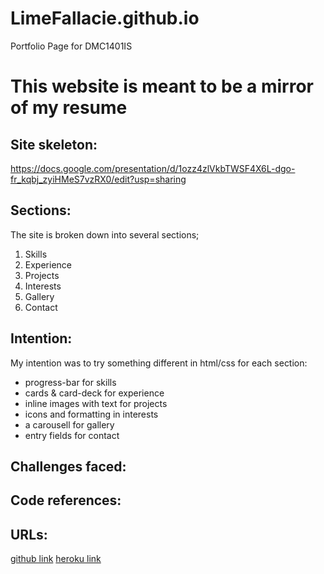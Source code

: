 # LimeFallacie.github.io
Portfolio Page for DMC1401IS

# This website is meant to be a mirror of my resume

## Site skeleton: 
https://docs.google.com/presentation/d/1ozz4zlVkbTWSF4X6L-dgo-fr_kqbj_zyiHMeS7vzRX0/edit?usp=sharing

## Sections:
The site is broken down into several sections;

1. Skills
2. Experience
3. Projects
4. Interests
5. Gallery
6. Contact

## Intention:
My intention was to try something different in html/css for each section:

* progress-bar for skills
* cards & card-deck for experience
* inline images with text for projects
* icons and formatting in interests
* a carousell for gallery
* entry fields for contact

## Challenges faced:

## Code references:

## URLs:
[github link](limefallacie.github.io)
[heroku link](emilkoh.herokuapp.com)
